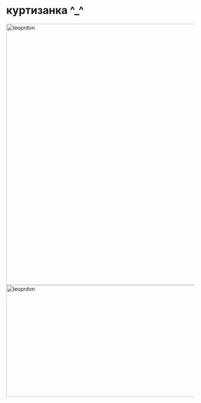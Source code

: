 # куртизанка ^_^ 
<img width="2700" height="700" alt="leoprdvn" src="https://i.pinimg.com/736x/af/ce/21/afce2189b345f61d0e289cf002f9981f.jpg" />
<img width="2700" height="300" alt="leoprdvn" src="<img width="690" height="541" alt="image" src="https://i.pinimg.com/originals/3f/40/42/3f40423957d94237dc3fa2cd9cc681fc.gif" />
